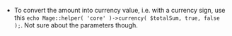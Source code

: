 * To convert the amount into currency value, i.e. with a currency sign, use this `echo Mage::helper( 'core' )->currency( $totalSum, true, false );`. Not sure about the parameters though.
